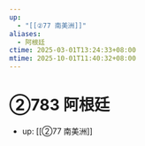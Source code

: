 ```yaml
---
up:
  - "[[②77 南美洲]]"
aliases:
  - 阿根廷
ctime: 2025-03-01T13:24:33+08:00
mtime: 2025-10-01T11:40:32+08:00
---
```


# ②783 阿根廷

- up: [[②77 南美洲]]
